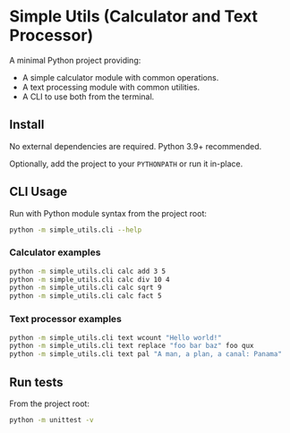 # Simple Utils (Calculator and Text Processor)

A minimal Python project providing:
- A simple calculator module with common operations.
- A text processing module with common utilities.
- A CLI to use both from the terminal.

## Install
No external dependencies are required. Python 3.9+ recommended.

Optionally, add the project to your `PYTHONPATH` or run it in-place.

## CLI Usage
Run with Python module syntax from the project root:

```bash
python -m simple_utils.cli --help
```

### Calculator examples
```bash
python -m simple_utils.cli calc add 3 5
python -m simple_utils.cli calc div 10 4
python -m simple_utils.cli calc sqrt 9
python -m simple_utils.cli calc fact 5
```

### Text processor examples
```bash
python -m simple_utils.cli text wcount "Hello world!"
python -m simple_utils.cli text replace "foo bar baz" foo qux
python -m simple_utils.cli text pal "A man, a plan, a canal: Panama"
```

## Run tests
From the project root:
```bash
python -m unittest -v
```
